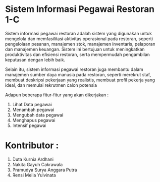 # Sistem Informasi Pegawai Restoran 1-C

  Sistem informasi pegawai restoran adalah sistem yang digunakan untuk mengelola dan memfasilitasi aktivitas operasional pada restoran, seperti pengelolaan pesanan, manajemen stok, manajemen inventaris, pelaporan dan manajemen keuangan. Sistem ini bertujuan untuk meningkatkan produktivitas dan efisiensi restoran, serta mempermudah pengambilan keputusan dengan lebih baik.

  Selain itu, sistem informasi pegawai restoran juga membantu dalam manajemen sumber daya manusia pada restoran, seperti merekrut staf, membuat deskripsi pekerjaan yang realistis, membuat profil pekerja yang ideal, dan memulai rekrutmen calon potensia

Adapun beberapa fitur-fitur yang akan dikerjakan :

1. Lihat Data pegawai  
3. Menambah pegawai
4. Mengubah data pegawai
5. Menghapus pegawai
6. Intensif pegawai

# Kontributor :

1. Duta Kurnia Ardhani
2. Nakita Gayuh Cakrawala
3. Pramudya Surya Anggara Putra 
4. Rensi Meila Yulvinata
